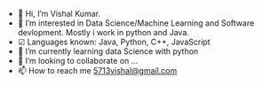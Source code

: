- 👋 Hi, I’m Vishal Kumar.
- 👀 I’m interested in Data Science/Machine Learning and Software devlopment. Mostly i work in python and Java.
-  ☑ Languages known: Java, Python, C++, JavaScript 
- 🌱 I’m currently learning data Science with python
- 💞️ I’m looking to collaborate on ...
- 📫 How to reach me 5713vishal@gmail.com

<!---
vishal-936/vishal-936 is a ✨ special ✨ repository because its `README.md` (this file) appears on your GitHub profile.
You can click the Preview link to take a look at your changes.
--->
